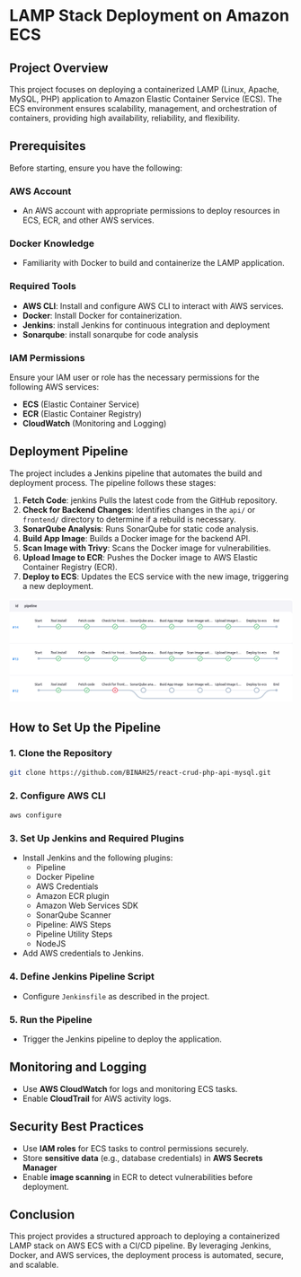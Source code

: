 # LAMP Stack Deployment on Amazon ECS

## Project Overview
This project focuses on deploying a containerized LAMP (Linux, Apache, MySQL, PHP) application to Amazon Elastic Container Service (ECS). The ECS environment ensures scalability, management, and orchestration of containers, providing high availability, reliability, and flexibility.

## Prerequisites
Before starting, ensure you have the following:

### AWS Account
- An AWS account with appropriate permissions to deploy resources in ECS, ECR, and other AWS services.

### Docker Knowledge
- Familiarity with Docker to build and containerize the LAMP application.

### Required Tools
- **AWS CLI**: Install and configure AWS CLI to interact with AWS services.
- **Docker**: Install Docker for containerization.
- **Jenkins**: install Jenkins for continuous integration and deployment
- **Sonarqube**: install sonarqube for code analysis


### IAM Permissions
Ensure your IAM user or role has the necessary permissions for the following AWS services:
- **ECS** (Elastic Container Service)
- **ECR** (Elastic Container Registry)
- **CloudWatch** (Monitoring and Logging)

## Deployment Pipeline
The project includes a Jenkins pipeline that automates the build and deployment process. The pipeline follows these stages:

1. **Fetch Code**: jenkins Pulls the latest code from the GitHub repository.
2. **Check for Backend Changes**: Identifies changes in the `api/`  or `frontend/` directory to determine if a rebuild is necessary.
3. **SonarQube Analysis**: Runs SonarQube for static code analysis.
4. **Build App Image**: Builds a Docker image for the backend API.
5. **Scan Image with Trivy**: Scans the Docker image for vulnerabilities.
6. **Upload Image to ECR**: Pushes the Docker image to AWS Elastic Container Registry (ECR).
7. **Deploy to ECS**: Updates the ECS service with the new image, triggering a new deployment.

![alt text](image.png)

## How to Set Up the Pipeline
### 1. Clone the Repository
```sh
git clone https://github.com/BINAH25/react-crud-php-api-mysql.git
```

### 2. Configure AWS CLI
```sh
aws configure
```

### 3. Set Up Jenkins and Required Plugins
- Install Jenkins and the following plugins:
  - Pipeline
  - Docker Pipeline
  - AWS Credentials
  - Amazon ECR plugin
  - Amazon Web Services SDK
  - SonarQube Scanner
  - Pipeline: AWS Steps
  - Pipeline Utility Steps
  - NodeJS
- Add AWS credentials to Jenkins.

### 4. Define Jenkins Pipeline Script
- Configure `Jenkinsfile` as described in the project.

### 5. Run the Pipeline
- Trigger the Jenkins pipeline to deploy the application.

## Monitoring and Logging
- Use **AWS CloudWatch** for logs and monitoring ECS tasks.
- Enable **CloudTrail** for AWS activity logs.

## Security Best Practices
- Use **IAM roles** for ECS tasks to control permissions securely.
- Store **sensitive data** (e.g., database credentials) in **AWS Secrets Manager** 
- Enable **image scanning** in ECR to detect vulnerabilities before deployment.

## Conclusion
This project provides a structured approach to deploying a containerized LAMP stack on AWS ECS with a CI/CD pipeline. By leveraging Jenkins, Docker, and AWS services, the deployment process is automated, secure, and scalable.

